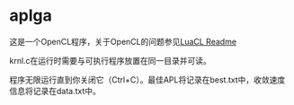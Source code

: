 aplga
=====

这是一个OpenCL程序，关于OpenCL的问题参见[LuaCL Readme](https://github.com/llxibo/LuaCL/blob/master/README.md)

krnl.c在运行时需要与可执行程序放置在同一目录并可读。

程序无限运行直到你关闭它（Ctrl+C）。最佳APL将记录在best.txt中，收敛速度信息将记录在data.txt中。
